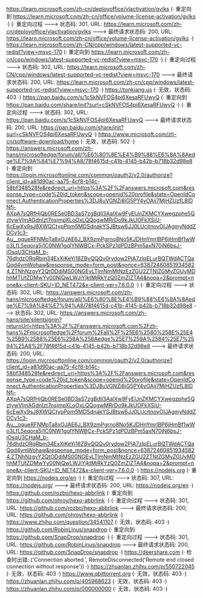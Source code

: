 https://learn.microsoft.com/zh-cn/deployoffice/vlactivation/gvlks (· 重定向到 https://learn.microsoft.com/zh-cn/office/volume-license-activation/gvlks ·)
(· 重定向过程 ---> 状态码: 301, URL: https://learn.microsoft.com/zh-cn/deployoffice/vlactivation/gvlks ---> 最终请求状态码: 200, URL: https://learn.microsoft.com/zh-cn/office/volume-license-activation/gvlks ·)
https://learn.microsoft.com/zh-CN/cpp/windows/latest-supported-vc-redist?view=msvc-170 (· 重定向到 https://learn.microsoft.com/zh-cn/cpp/windows/latest-supported-vc-redist?view=msvc-170 ·)
(· 重定向过程 ---> 状态码: 302, URL: https://learn.microsoft.com/zh-CN/cpp/windows/latest-supported-vc-redist?view=msvc-170 ---> 最终请求状态码: 200, URL: https://learn.microsoft.com/zh-cn/cpp/windows/latest-supported-vc-redist?view=msvc-170 ·)
https://tonkiang.us (· 无效，状态码: 403 ·)
https://pan.baidu.com/s/1cSkNVFOS4pi6XesaRFUwyQ (· 重定向到 https://pan.baidu.com/share/init?surl=cSkNVFOS4pi6XesaRFUwyQ ·)
(· 重定向过程 ---> 状态码: 302, URL: https://pan.baidu.com/s/1cSkNVFOS4pi6XesaRFUwyQ ---> 最终请求状态码: 200, URL: https://pan.baidu.com/share/init?surl=cSkNVFOS4pi6XesaRFUwyQ ·)
https://www.microsoft.com/zh-cn/software-download/home (· 无效，状态码: 502 ·)
https://answers.microsoft.com/zh-hans/microsoftedge/forum/all/%E6%80%8E%E4%B9%88%E6%8A%8Aedge%E7%9A%84%E7%94%A8/78f4615d-c41b-4145-b42b-b718b32d98e8 (· 重定向到 https://login.microsoftonline.com/common/oauth2/v2.0/authorize?client_id=a81d90ac-aa75-4cf8-b14c-58bf348528fe&redirect_uri=https%3A%2F%2Fanswers.microsoft.com&response_type=code%20id_token&scope=openid%20profile&state=OpenIdConnect.AuthenticationProperties%3DJ8uVGNZi8iG5PY4vOAij7MjHZUzfL8IDNfj-AXpA7sQRfHjQb0RESe0BD3aS7zgBdiI3AalXw9FyEIJnZKMCYXwegzphe5QztywVImAGdnIzt7nsjmpXLoOxLQQogwMRrDo9kJkUOFkXSiU-6cEwXy9sJ8XWQCtypPpm5MDSdnakYSJBtsw6JJ0LUcitnovOIJAgmyNddZDCy1c3-Au__oqueRFNMoTa8xOJAE6J_BX9zmPgrno8No5KJDHnYmrIBP6jHmBf1wWo3LfL5eqora5j1C0NW1gqlYNWBCx-PckSPz1dPDzBPm5axN70jN6bsJ-iOsqU3CHaM_b-76dhdzORgRbm34ExXjKeYi18ZBvQQQv0rydow2PjA7zlpELurBQTWdACTQaQqd4ymWohaw&response_mode=form_post&nonce=638724608519345824.ZTNhNzgyY2QtODdiMS00NGEyLTlmNmMtNzEzZGU2ZTNlZGMyZGUyMDhhMTUtZDMwYy00NjQwLWJiYjktMjRkYzQ0ZmZlZTA4&nopa=2&prompt=none&x-client-SKU=ID_NET472&x-client-ver=7.6.0.0 ·)
(· 重定向过程 ---> 状态码: 302, URL: https://answers.microsoft.com/zh-hans/microsoftedge/forum/all/%E6%80%8E%E4%B9%88%E6%8A%8Aedge%E7%9A%84%E7%94%A8/78f4615d-c41b-4145-b42b-b718b32d98e8 ---> 状态码: 302, URL: https://answers.microsoft.com/zh-hans/site/silentsignin?returnUrl=https%3A%2F%2Fanswers.microsoft.com%2Fzh-hans%2Fmicrosoftedge%2Fforum%2Fall%2F%25E6%2580%258E%25E4%25B9%2588%25E6%258A%258Aedge%25E7%259A%2584%25E7%2594%25A8%2F78f4615d-c41b-4145-b42b-b718b32d98e8 ---> 最终请求状态码: 200, URL: https://login.microsoftonline.com/common/oauth2/v2.0/authorize?client_id=a81d90ac-aa75-4cf8-b14c-58bf348528fe&redirect_uri=https%3A%2F%2Fanswers.microsoft.com&response_type=code%20id_token&scope=openid%20profile&state=OpenIdConnect.AuthenticationProperties%3DJ8uVGNZi8iG5PY4vOAij7MjHZUzfL8IDNfj-AXpA7sQRfHjQb0RESe0BD3aS7zgBdiI3AalXw9FyEIJnZKMCYXwegzphe5QztywVImAGdnIzt7nsjmpXLoOxLQQogwMRrDo9kJkUOFkXSiU-6cEwXy9sJ8XWQCtypPpm5MDSdnakYSJBtsw6JJ0LUcitnovOIJAgmyNddZDCy1c3-Au__oqueRFNMoTa8xOJAE6J_BX9zmPgrno8No5KJDHnYmrIBP6jHmBf1wWo3LfL5eqora5j1C0NW1gqlYNWBCx-PckSPz1dPDzBPm5axN70jN6bsJ-iOsqU3CHaM_b-76dhdzORgRbm34ExXjKeYi18ZBvQQQv0rydow2PjA7zlpELurBQTWdACTQaQqd4ymWohaw&response_mode=form_post&nonce=638724608519345824.ZTNhNzgyY2QtODdiMS00NGEyLTlmNmMtNzEzZGU2ZTNlZGMyZGUyMDhhMTUtZDMwYy00NjQwLWJiYjktMjRkYzQ0ZmZlZTA4&nopa=2&prompt=none&x-client-SKU=ID_NET472&x-client-ver=7.6.0.0 ·)
https://nodejs.org (· 重定向到 https://nodejs.org/en ·)
(· 重定向过程 ---> 状态码: 307, URL: https://nodejs.org/ ---> 最终请求状态码: 200, URL: https://nodejs.org/en ·)
https://github.com/rozbo/hexo-abbrlink (· 重定向到 https://github.com/ohroy/hexo-abbrlink ·)
(· 重定向过程 ---> 状态码: 301, URL: https://github.com/rozbo/hexo-abbrlink ---> 最终请求状态码: 200, URL: https://github.com/ohroy/hexo-abbrlink ·)
https://www.zhihu.com/question/34541107 (· 无效，状态码: 403 ·)
https://github.com/RobinLinus/snapdrop (· 重定向到 https://github.com/SnapDrop/snapdrop ·)
(· 重定向过程 ---> 状态码: 301, URL: https://github.com/RobinLinus/snapdrop ---> 最终请求状态码: 200, URL: https://github.com/SnapDrop/snapdrop ·)
https://deershare.com (· 检查时出错: ('Connection aborted.', RemoteDisconnected('Remote end closed connection without response')) ·)
https://zhuanlan.zhihu.com/p/550722045 (· 无效，状态码: 403 ·)
https://www.qbittorrent.org (· 无效，状态码: 403 ·)
https://zhuanlan.zhihu.com/p/405968623 (· 无效，状态码: 403 ·)
https://zhuanlan.zhihu.com/p/000000000 (· 无效，状态码: 403 ·)
